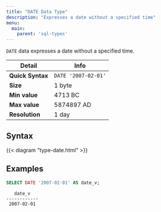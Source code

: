 ```yaml
---
title: "DATE Data Type"
description: "Expresses a date without a specified time"
menu:
  main:
    parent: 'sql-types'
---
```


`DATE` data expresses a date without a specified time.

Detail | Info
-------|------
**Quick Syntax** | `DATE '2007-02-01'`
**Size** | 1 byte
**Min value** | 4713 BC
**Max value** | 5874897 AD
**Resolution** | 1 day

## Syntax

{{< diagram "type-date.html" >}}

## Examples

```sql
SELECT DATE '2007-02-01' AS date_v;
```
```shell
   date_v
------------
 2007-02-01
```
